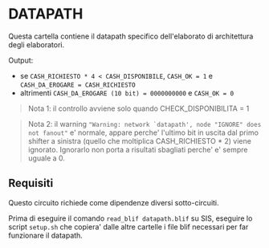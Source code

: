 # DATAPATH

Questa cartella contiene il datapath
specifico dell'elaborato di architettura degli elaboratori.

Output:
* se ```CASH_RICHIESTO * 4 < CASH_DISPONIBILE```, ```CASH_OK = 1``` e ```CASH_DA_EROGARE = CASH_RICHIESTO```
* altrimenti ```CASH_DA_EROGARE (10 bit) = 0000000000``` e ```CASH_OK = 0```

> Nota 1: il controllo avviene solo quando CHECK_DISPONIBILITA = 1

> Nota 2: il warning ```"Warning: network `datapath', node "IGNORE" does not fanout"``` e' normale,
> appare perche' l'ultimo bit in uscita dal primo shifter a sinistra (quello che moltiplica CASH_RICHIESTO * 2)
> viene ignorato. Ignorarlo non porta a risultati sbagliati perche' e' sempre uguale a 0.

## Requisiti
Questo circuito richiede come dipendenze diversi sotto-circuiti.

Prima di eseguire il comando ```read_blif datapath.blif``` su SIS,
eseguire lo script ```setup.sh``` che copiera' dalle altre
cartelle i file blif necessari per far funzionare il datapath.
